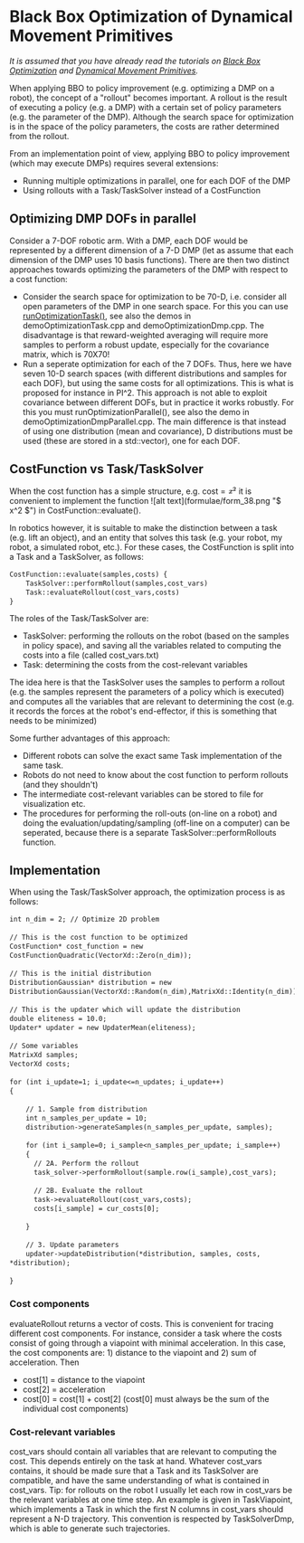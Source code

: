 Black Box Optimization of Dynamical Movement Primitives
===============

*It is assumed that you have already read the tutorials on <a href="bbo.md">Black Box Optimization</a> and <a href="dmp.md">Dynamical Movement Primitives</a>.* 

When applying BBO to policy improvement (e.g. optimizing a DMP on a robot), the concept of a "rollout" becomes important. A rollout is the result of executing a policy (e.g. a DMP) with a certain set of policy parameters (e.g. the parameter of the DMP). Although the search space for optimization is in the space of the policy parameters, the costs are rather determined from the rollout.

From an implementation point of view, applying BBO to policy improvement (which may execute DMPs) requires several extensions:

* Running multiple optimizations in parallel, one for each DOF of the DMP
* Using rollouts with a Task/TaskSolver instead of a CostFunction


<a name="sec_parallel_optimization"></a>
## Optimizing DMP DOFs in parallel

Consider a 7-DOF robotic arm. With a DMP, each DOF would be represented by a different dimension of a 7-D DMP (let as assume that each dimension of the DMP uses 10 basis functions). There are then two distinct approaches towards optimizing the parameters of the DMP with respect to a cost function:

* Consider the search space for optimization to be 70-D, i.e. consider all open parameters of the DMP in one search space. For this you can use <a href="https://github.com/stulp/dmpbbo/blob/99c4c49a9889a92cb7005e9d2eb93a13eda7b668/src/dmp_bbo/runOptimizationTask.hpp#L42">runOptimizationTask()</a>, see also the demos in demoOptimizationTask.cpp and demoOptimizationDmp.cpp. The disadvantage is that reward-weighted averaging will require more samples to perform a robust update, especially for the covariance matrix, which is 70X70!
* Run a seperate optimization for each of the 7 DOFs. Thus, here we have seven 10-D search spaces (with different distributions and samples for each DOF), but using the same costs for all optimizations. This is what is proposed for instance in PI^2. This approach is not able to exploit covariance between different DOFs, but in practice it works robustly. For this you must runOptimizationParallel(), see also the demo in demoOptimizationDmpParallel.cpp. The main difference is that instead of using one distribution (mean and covariance), D distributions must be used (these are stored in a std::vector), one for each DOF.


<a name="sec_bbo_task_and_task_solver"></a>
## CostFunction vs Task/TaskSolver

When the cost function has a simple structure, e.g. cost = ![alt text](formulae/form_38.png "$ x^2 $")  it is convenient to implement the function ![alt text](formulae/form_38.png "$ x^2 $")  in CostFunction::evaluate().

In robotics however, it is suitable to make the distinction between a task (e.g. lift an object), and an entity that solves this task (e.g. your robot, my robot, a simulated robot, etc.). For these cases, the CostFunction is split into a Task and a TaskSolver, as follows:

	CostFunction::evaluate(samples,costs) {
		TaskSolver::performRollout(samples,cost_vars)
		Task::evaluateRollout(cost_vars,costs)
	}

The roles of the Task/TaskSolver are:

* TaskSolver: performing the rollouts on the robot (based on the samples in policy space), and saving all the variables related to computing the costs into a file (called cost_vars.txt)
* Task: determining the costs from the cost-relevant variables

The idea here is that the TaskSolver uses the samples to perform a rollout (e.g. the samples represent the parameters of a policy which is executed) and computes all the variables that are relevant to determining the cost (e.g. it records the forces at the robot's end-effector, if this is something that needs to be minimized)

Some further advantages of this approach:

* Different robots can solve the exact same Task implementation of the same task.
* Robots do not need to know about the cost function to perform rollouts (and they shouldn't)
* The intermediate cost-relevant variables can be stored to file for visualization etc.
* The procedures for performing the roll-outs (on-line on a robot) and doing the evaluation/updating/sampling (off-line on a computer) can be seperated, because there is a separate TaskSolver::performRollouts function.



<a name="impl"></a>
## Implementation

When using the Task/TaskSolver approach, the optimization process is as follows:

    int n_dim = 2; // Optimize 2D problem
    
    // This is the cost function to be optimized
    CostFunction* cost_function = new CostFunctionQuadratic(VectorXd::Zero(n_dim));
    
    // This is the initial distribution
    DistributionGaussian* distribution = new DistributionGaussian(VectorXd::Random(n_dim),MatrixXd::Identity(n_dim)) 
    
    // This is the updater which will update the distribution
    double eliteness = 10.0;
    Updater* updater = new UpdaterMean(eliteness);
    
    // Some variables
    MatrixXd samples;
    VectorXd costs;
    
    for (int i_update=1; i_update<=n_updates; i_update++)
    {
      
        // 1. Sample from distribution
        int n_samples_per_update = 10;
        distribution->generateSamples(n_samples_per_update, samples);
      
        for (int i_sample=0; i_sample<n_samples_per_update; i_sample++)
        {
          // 2A. Perform the rollout
          task_solver->performRollout(sample.row(i_sample),cost_vars);
      
          // 2B. Evaluate the rollout
          task->evaluateRollout(cost_vars,costs);
          costs[i_sample] = cur_costs[0];
          
        }
      
        // 3. Update parameters
        updater->updateDistribution(*distribution, samples, costs, *distribution);
        
    }

<a name="sec_cost_components"></a>
### Cost components

evaluateRollout returns a vector of costs. This is convenient for tracing different cost components. For instance, consider a task where the costs consist of going through a viapoint with minimal acceleration. In this case, the cost components are: 1) distance to the viapoint and 2) sum of acceleration. Then 

* cost[1] = distance to the viapoint 
* cost[2] = acceleration
* cost[0] = cost[1] + cost[2] (cost[0] must always be the sum of the individual cost components)

<a name="sec_cost_vars"></a>
### Cost-relevant variables

cost_vars should contain all variables that are relevant to computing the cost. This depends entirely on the task at hand. Whatever cost_vars contains, it should be made sure that a Task and its TaskSolver are compatible, and have the same understanding of what is contained in cost_vars. Tip: for rollouts on the robot I usually let each row in cost_vars be the relevant variables at one time step. An example is given in TaskViapoint, which implements a Task in which the first N columns in cost_vars should represent a N-D trajectory. This convention is respected by TaskSolverDmp, which is able to generate such trajectories.

